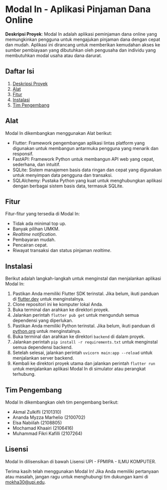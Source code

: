 # Modal In - Aplikasi Pinjaman Dana Online

**Deskripsi Proyek**: Modal In adalah aplikasi peminjaman dana online yang memungkinkan pengguna untuk mengajukan pinjaman dana dengan cepat dan mudah. Aplikasi ini dirancang untuk memberikan kemudahan akses ke sumber pembiayaan yang dibutuhkan oleh pengusaha dan individu yang membutuhkan modal usaha atau dana darurat.

## Daftar Isi

1. [Deskripsi Proyek](#modal-in---aplikasi-pinjaman-dana-online)
2. [Alat](#teknologi)
3. [Fitur](#fitur)
4. [Instalasi](#instalasi)
5. [Tim Pengembang](#tim-pengembang)

## Alat

Modal In dikembangkan menggunakan Alat berikut:

- Flutter: Framework pengembangan aplikasi lintas platform yang digunakan untuk membangun antarmuka pengguna yang menarik dan responsif.
- FastAPI: Framework Python untuk membangun API web yang cepat, sederhana, dan intuitif.
- SQLite: Sistem manajemen basis data ringan dan cepat yang digunakan untuk menyimpan data pengguna dan transaksi.
- SQLAlchemy: Pustaka Python yang kuat untuk menghubungkan aplikasi dengan berbagai sistem basis data, termasuk SQLite.

## Fitur

Fitur-fitur yang tersedia di Modal In:

- Tidak ada minimal top up.
- Banyak pilihan UMKM.
- <i>Realtime notification</i>.
- Pembayaran mudah.
- Pencairan cepat.
- Riwayat transaksi dan status pinjaman <i>realtime</i>.

## Instalasi

Berikut adalah langkah-langkah untuk menginstal dan menjalankan aplikasi Modal In:

1. Pastikan Anda memiliki Flutter SDK terinstal. Jika belum, ikuti panduan di [flutter.dev](https://flutter.dev) untuk menginstalnya.
2. Clone repositori ini ke komputer lokal Anda.
3. Buka terminal dan arahkan ke direktori proyek.
4. Jalankan perintah `flutter pub get` untuk mengunduh semua dependensi yang diperlukan.
5. Pastikan Anda memiliki Python terinstal. Jika belum, ikuti panduan di [python.org](https://www.python.org) untuk menginstalnya.
6. Buka terminal dan arahkan ke direktori `backend` di dalam proyek.
7. Jalankan perintah `pip install -r requirements.txt` untuk menginstal semua dependensi backend.
8. Setelah selesai, jalankan perintah `uvicorn main:app --reload` untuk menjalankan server backend.
9. Kembali ke direktori proyek utama dan jalankan perintah `flutter run` untuk menjalankan aplikasi Modal In di simulator atau perangkat terhubung.

## Tim Pengembang

Modal In dikembangkan oleh tim pengembang berikut:

- Akmal Zulkifli (2101310)
- Ananda Myzza Marhelio (2100702)
- Elsa Nabiilah (2108805)
- Mochamad Khaairi (2106416)
- Muhammad Fikri Kafilli (2107264)

## Lisensi

Modal In dilisensikan di bawah Lisensi UPI - FPMIPA - ILMU KOMPUTER.

Terima kasih telah menggunakan Modal In! Jika Anda memiliki pertanyaan atau masalah, jangan ragu untuk menghubungi tim dukungan kami di mokha30@upi.edu.

